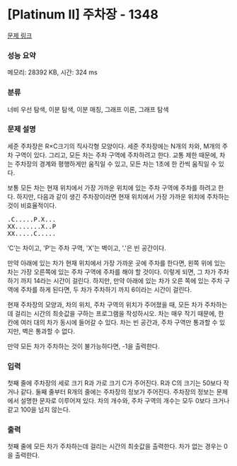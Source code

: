 # [Platinum II] 주차장 - 1348 

[문제 링크](https://www.acmicpc.net/problem/1348) 

### 성능 요약

메모리: 28392 KB, 시간: 324 ms

### 분류

너비 우선 탐색, 이분 탐색, 이분 매칭, 그래프 이론, 그래프 탐색

### 문제 설명

<p>세준 주차장은 R×C크기의 직사각형 모양이다. 세준 주차장에는 N개의 차와, M개의 주차 구역이 있다. 그리고, 모든 차는 주차 구역에 주차하려고 한다. 교통 제한 때문에, 차는 주차장의 경계와 평행하게만 움직일 수 있고, 모든 차는 1초에 한 칸씩 움직일 수 있다.</p>

<p>보통 모든 차는 현재 위치에서 가장 가까운 위치에 있는 주차 구역에 주차를 하려고 한다. 하지만, 다음과 같이 생긴 주차장이라면 현재 위치에서 가장 가까운 위치에 주차하는 것이 비효율적이다.</p>

<pre>.C.....P.X...
XX.......X..P
XX.....C.....</pre>

<p>‘C’는 차이고, 'P‘는 주차 구역, 'X'는 벽이고, '.'은 빈 공간이다.</p>

<p>만약 아래에 있는 차가 현재 위치에서 가장 가까운 곳에 주차를 한다면, 왼쪽 위에 있는 차는 가장 오른쪽에 있는 주차 구역에 주차를 해야 할 것이다. 이렇게 되면, 그 차가 주차하기 까지 14라는 시간이 걸린다. 하지만, 만약 아래에 있는 차가 오른 쪽에 있는 주차 구역에 주차를 하게 된다면, 두 차가 주차하기 까지 6이라는 시간이 걸린다.</p>

<p>현재 주차장의 모양과, 차의 위치, 주차 구역의 위치가 주어졌을 때, 모든 차가 주차하는데 걸리는 시간의 최솟값을 구하는 프로그램을 작성하시오. 차는 매우 작기 때문에, 한 칸에 여러 대의 차가 동시에 들어갈 수 있다. 차는 빈 공간과, 주차 구역만 통과할 수 있지만, 벽은 통과할 수 없다.</p>

<p>만약 모든 차가 주차하는 것이 불가능하다면, -1을 출력한다.</p>

### 입력 

 <p>첫째 줄에 주차장의 세로 크기 R과 가로 크기 C가 주어진다. R과 C의 크기는 50보다 작거나 같다. 둘째 줄부터 R개의 줄에는 주차장의 정보가 주어진다. 주차장의 정보는 문제에서 설명한 문자로 이루어져 있다. 차의 개수와, 주차 구역의 개수는 모두 0보다 크거나 같고 100을 넘지 않는다.</p>

### 출력 

 <p>첫째 줄에 모든 차가 주차하는데 걸리는 시간의 최솟값을 출력한다. 차가 없는 경우는 0을 출력한다.</p>

